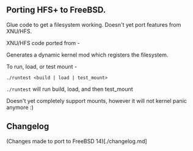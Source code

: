 ## Porting HFS+ to FreeBSD.

Glue code to get a filesystem working. Doesn't yet port features from XNU/HFS.

XNU/HFS code ported from - [](https://github.com/apple-oss-distributions/hfs)

Generates a dynamic kernel mod which registers the filesystem.

To run, load, or test mount -

`./runtest <build | load | test_mount>`

`./runtest` will run build, load, and then test_mount

Doesn't yet completely support mounts, however it will not kernel panic anymore :)

## Changelog

(Changes made to port to FreeBSD 14)[./changelog.md]
